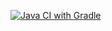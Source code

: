 [![Java CI with Gradle](https://github.com/Serrgif/Postman/actions/workflows/gradle.yml/badge.svg)](https://github.com/Serrgif/Postman/actions/workflows/gradle.yml)